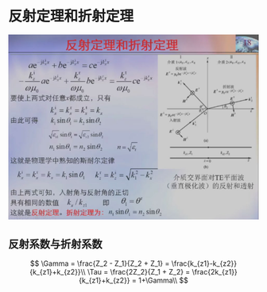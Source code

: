 # 反射定理和折射定理

![alt text](image.png)

## 反射系数与折射系数

$$
\Gamma = \frac{Z_2 - Z_1}{Z_2 + Z_1} = \frac{k_{z1}-k_{z2}}{k_{z1}+k_{z2}}\\
\Tau = \frac{2Z_2}{Z_1 + Z_2} = \frac{2k_{z1}}{k_{z1}+k_{z2}} = 1+\Gamma\\
$$